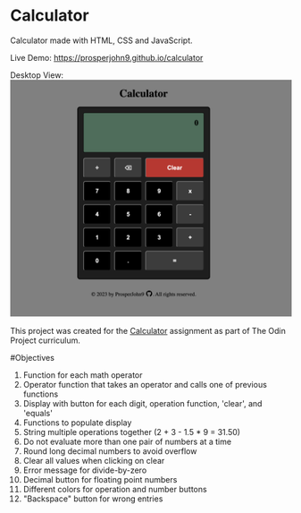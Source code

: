 # Calculator
Calculator made with HTML, CSS and JavaScript.



Live Demo: 
https://prosperjohn9.github.io/calculator



Desktop View:
![Desktop View](./images/calculator.png)



This project was created for the [Calculator](https://www.theodinproject.com/lessons/foundations-calculator) assignment as part of The Odin Project curriculum.



#Objectives
1. Function for each math operator
2. Operator function that takes an operator and calls one of previous functions
3. Display with button for each digit, operation function, 'clear', and 'equals'
4. Functions to populate display
5. String multiple operations together (2 + 3 - 1.5 * 9 = 31.50)
6. Do not evaluate more than one pair of numbers at a time
7. Round long decimal numbers to avoid overflow
8. Clear all values when clicking on clear
9. Error message for divide-by-zero
10. Decimal button for floating point numbers
11. Different colors for operation and number buttons
12. "Backspace" button for wrong entries





